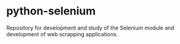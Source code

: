 # python-selenium
Repository for development and study of the Selenium module and development of web scrapping applications.
